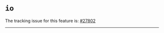 # `io`

The tracking issue for this feature is: [#27802]

[#27802]: https://github.com/rust-lang/rust/issues/27802

------------------------

